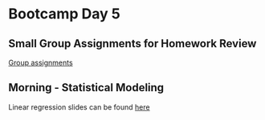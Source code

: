 # Bootcamp Day 5

## Small Group Assignments for Homework Review

[Group assignments](https://github.com/bxlab/cmdb-quantbio/blob/main/resources/small_group_assignments/small_group_day4_evening.md)

## Morning - Statistical Modeling

Linear regression slides can be found [here](https://docs.google.com/presentation/d/1GRB69Vd9T0Rc7USsuP80GVWdpxa5KWKoT_iWX30gOe0/edit#slide=id.p)

<!-- 

Multiple testing correction and error slides can be found [here](https://docs.google.com/presentation/d/1epGZMvVK6CY2OLVt4EXsLjt07KY8EFc-09DU16JQskE/edit#slide=id.p)

[Zoom recording of lecture]()

## Lunch Assignment: Linear Regression

[Lunch Assignment](https://bxlab.github.io/cmdb-quantbio/assignments/bootcamp/statistical_modeling/assignment/)

## Small Group Assignments for Lunch Assignment

[Small group assignments for discussion of lunch exercises]()

## Afternoon - Review!

## Homework Assignment: Get some sleep :)

## Daily Reflection

Please fill out [this google form](https://forms.gle/kPy6BiZDb9SQfSsW7) this evening after class. -->
